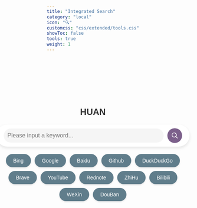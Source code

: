 ```yaml
---
title: "Integrated Search"
category: "local"
icon: "🔍"
customcss: "css/extended/tools.css"
showToc: false
tools: true
weight: 1
---
```


<style>
    /* 全局样式 */
    body {
        font-family: Arial, sans-serif;
        /* background-color: #f8f9fa; */
        background: url("/images/four-hand-horizonal.png");
        background-size:100% 100%;
        background-attachment:fixed;
        margin: 0;
        padding: 0;
        display: flex;
        flex-direction: column;
        align-items: center;
        justify-content: center;
        /* height: 70vh; */
    }

    .main-container {
        display: flex;
        flex-direction: column;
        align-items: center;
        justify-content: center;
        margin: 100px 10px;
    }
    /* 标题 */
    h1 {
        font-size: 24px;
        color: #333;
        margin-bottom: 20px;
        text-align: center;
    }

    /* 搜索容器 */
    .search-container {
        display: flex;
        align-items: center;
        background-color: #fff;
        padding: 10px 20px;
        border-radius: 50px;
        box-shadow: 0 4px 8px rgba(0, 0, 0, 0.1);
        width: 100%;
        max-width: 600px;
    }

    /* 搜索框 */
    .search-input {
        flex: 1;
        font-size: 16px;
        border: none;
        outline: none;
        padding: 10px;
        border-radius: 50px;
        background-color: #f5f5f5;
        transition: background-color 0.3s ease;
    }

    .search-input:focus {
        background-color: #e9ecef;
    }

    /* 搜索图标按钮 */
    .search-icon {
        display: flex;
        align-items: center;
        justify-content: center;
        width: 40px;
        height: 40px;
        margin-left: 10px;
        background-color: #7c608b;
        border: none;
        border-radius: 50%;
        cursor: pointer;
        transition: background-color 0.3s ease;
    }

    .search-icon:hover {
        background-color: #005a9e;
    }

    .search-icon svg {
        width: 20px;
        height: 20px;
        fill: #fff;
    }

    /* 搜索引擎按钮容器 */
    .search-buttons {
        display: flex;
        gap: 10px;
        flex-wrap: wrap;
        justify-content: center;
        margin-top: 20px;
        max-width: 650px;
    }

    /* 搜索引擎按钮 */
    .search-button {
        padding: 10px 20px;
        font-size: 14px;
        color: #fff;
        background-color: #607d8b;
        border: none;
        border-radius: 50px;
        cursor: pointer;
        transition: background-color 0.3s ease, transform 0.2s ease;
        box-shadow: 0 2px 4px rgba(0, 0, 0, 0.1);
    }

    .search-button:hover {
        background-color: #005a9e;
        transform: translateY(-2px);
    }

    .search-button:active {
        background-color: #004a86;
    }
</style>
<div class="main-container">
    <h1>HUAN</h1>
    <div class="search-container">
        <input type="text" id="searchInput" class="search-input" placeholder="Please input a keyword...">
        <button class="search-icon" id="defaultSearch">
            <svg xmlns="http://www.w3.org/2000/svg" viewBox="0 0 24 24">
                <path d="M10 2a8 8 0 105.293 14.293l4.707 4.707a1 1 0 001.414-1.414l-4.707-4.707A8 8 0 0010 2zm0 2a6 6 0 110 12A6 6 0 0110 4z"/>
            </svg>
        </button>
    </div>
    <div class="search-buttons">
        <button class="search-button" data-engine="https://www.bing.com/search?q=">Bing</button>
        <button class="search-button" data-engine="https://www.google.com/search?q=">Google</button>
        <button class="search-button" data-engine="https://www.baidu.com/s?wd=">Baidu</button>
        <button class="search-button" data-engine="https://github.com/search?type=repositories&q=">Github</button>
        <button class="search-button" data-engine="https://duckduckgo.com/?q=">DuckDuckGo</button>
        <button class="search-button" data-engine="https://search.brave.com/search?q=">Brave</button>
        <button class="search-button" data-engine="https://www.youtube.com/results?search_query=">YouTube</button>
        <button class="search-button" data-engine="https://www.xiaohongshu.com/search_result?keyword=">Rednote</button>
        <button class="search-button" data-engine="https://www.zhihu.com/search?type=content&q=">ZhiHu</button>
        <button class="search-button" data-engine="https://search.bilibili.com/all?keyword=">Bilibili</button>
        <button class="search-button" data-engine="https://weixin.sogou.com/weixin?type=2&query=">WeXin</button>
        <button class="search-button" data-engine="https://www.douban.com/search?q=">DouBan</button>
    </div>
</div>

<script>
    document.addEventListener('DOMContentLoaded', function () {
        const searchInput = document.getElementById('searchInput');
        const searchButtons = document.querySelectorAll('.search-button');
        const defaultSearchButton = document.getElementById('defaultSearch');

        // 点击搜索引擎按钮
        searchButtons.forEach(button => {
            button.addEventListener('click', () => {
                const query = searchInput.value.trim();
                if (query) {
                    const engineUrl = button.getAttribute('data-engine');
                    const searchUrl = engineUrl + encodeURIComponent(query);
                    window.open(searchUrl, '_blank');
                } else {
                    alert('请输入搜索关键词！');
                }
            });
        });

        // 点击默认搜索图标
        defaultSearchButton.addEventListener('click', () => {
            const query = searchInput.value.trim();
            if (query) {
                const defaultEngine = 'https://www.bing.com/search?q=';
                const searchUrl = defaultEngine + encodeURIComponent(query);
                window.open(searchUrl, '_blank');
            } else {
                alert('请输入搜索关键词！');
            }
        });

        // 按回车键搜索
        searchInput.addEventListener('keypress', (e) => {
            if (e.key === 'Enter') {
                const query = searchInput.value.trim();
                if (query) {
                    const defaultEngine = 'https://www.bing.com/search?q=';
                    const searchUrl = defaultEngine + encodeURIComponent(query);
                    window.open(searchUrl, '_blank');
                } else {
                    alert('请输入搜索关键词！');
                }
            }
        });
    });
</script>
